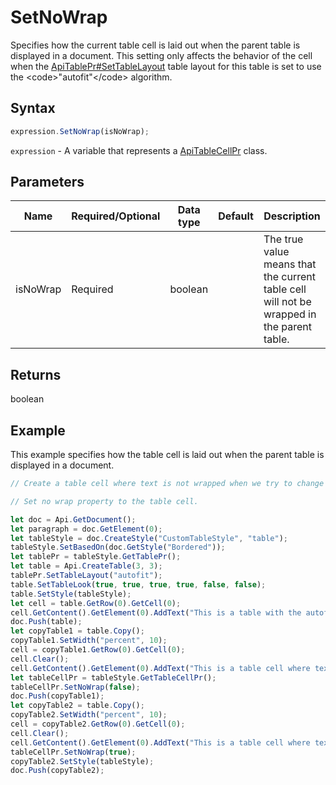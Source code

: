 # SetNoWrap

Specifies how the current table cell is laid out when the parent table is displayed in a document. This setting
only affects the behavior of the cell when the [ApiTablePr#SetTableLayout](../../ApiTablePr/Methods/SetTableLayout.md) table layout for this table is set to use the &lt;code&gt;"autofit"&lt;/code&gt; algorithm.

## Syntax

```javascript
expression.SetNoWrap(isNoWrap);
```

`expression` - A variable that represents a [ApiTableCellPr](../ApiTableCellPr.md) class.

## Parameters

| **Name** | **Required/Optional** | **Data type** | **Default** | **Description** |
| ------------- | ------------- | ------------- | ------------- | ------------- |
| isNoWrap | Required | boolean |  | The true value means that the current table cell will not be wrapped in the parent table. |

## Returns

boolean

## Example

This example specifies how the table cell is laid out when the parent table is displayed in a document.

```javascript editor-docx
// Create a table cell where text is not wrapped when we try to change table width.

// Set no wrap property to the table cell.

let doc = Api.GetDocument();
let paragraph = doc.GetElement(0);
let tableStyle = doc.CreateStyle("CustomTableStyle", "table");
tableStyle.SetBasedOn(doc.GetStyle("Bordered"));
let tablePr = tableStyle.GetTablePr();
let table = Api.CreateTable(3, 3);
tablePr.SetTableLayout("autofit");
table.SetTableLook(true, true, true, true, false, false);
table.SetStyle(tableStyle);
let cell = table.GetRow(0).GetCell(0);
cell.GetContent().GetElement(0).AddText("This is a table with the autofit type of the table layout.");
doc.Push(table);
let copyTable1 = table.Copy();
copyTable1.SetWidth("percent", 10);
cell = copyTable1.GetRow(0).GetCell(0);
cell.Clear();
cell.GetContent().GetElement(0).AddText("This is a table cell where text is wrapped when we try to change table width.");
let tableCellPr = tableStyle.GetTableCellPr();
tableCellPr.SetNoWrap(false);
doc.Push(copyTable1);
let copyTable2 = table.Copy();
copyTable2.SetWidth("percent", 10);
cell = copyTable2.GetRow(0).GetCell(0);
cell.Clear();
cell.GetContent().GetElement(0).AddText("This is a table cell where text is not wrapped when we try to change table width.");
tableCellPr.SetNoWrap(true);
copyTable2.SetStyle(tableStyle);
doc.Push(copyTable2);
```
